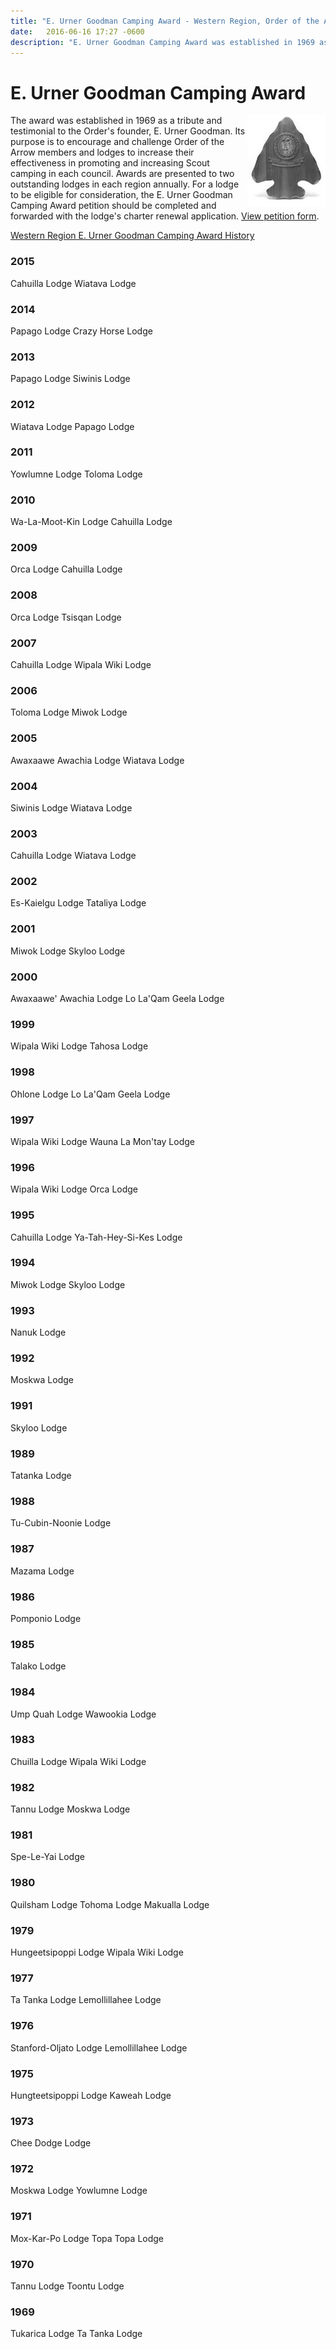 ```yaml
---
title: "E. Urner Goodman Camping Award - Western Region, Order of the Arrow, Boy Scouts of America"
date:   2016-06-16 17:27 -0600
description: "E. Urner Goodman Camping Award was established in 1969 as a tribute and testimonial to the Order's founder, E. Urner Goodman."
---
```


#  E. Urner Goodman Camping Award

<img src="/images/logos/eugcamping_plaque.jpg" alt="E. Urner Goodman Camping Award Plaque" align="right" />
The award was established in 1969 as a tribute and testimonial to the Order's founder, E. Urner Goodman. Its purpose is to encourage and challenge Order of the Arrow members and lodges to increase their effectiveness in promoting and increasing Scout camping in each council. Awards are presented to two outstanding lodges in each region annually. For a lodge to be eligible for consideration, the E. Urner Goodman Camping Award petition should be completed and forwarded with the lodge's charter renewal application. <a href="http://www.oa-bsa.org/pages/content/printable-forms" target="_blank">View petition form</a>.

<u>Western Region E. Urner Goodman Camping Award History</u>

### 2015
Cahuilla Lodge
Wiatava Lodge

### 2014
Papago Lodge
Crazy Horse Lodge

### 2013
Papago Lodge
Siwinis Lodge

### 2012
Wiatava Lodge
Papago Lodge

### 2011
Yowlumne Lodge
Toloma Lodge

### 2010
Wa-La-Moot-Kin Lodge 
Cahuilla Lodge

### 2009
Orca Lodge 
Cahuilla Lodge

### 2008
Orca Lodge
Tsisqan Lodge

### 2007
Cahuilla Lodge
Wipala Wiki Lodge

### 2006
Toloma Lodge
Miwok Lodge

### 2005
Awaxaawe Awachia Lodge
Wiatava Lodge

### 2004
Siwinis Lodge
Wiatava Lodge

### 2003
Cahuilla Lodge
Wiatava Lodge

### 2002
Es-Kaielgu Lodge
Tataliya Lodge

### 2001
Miwok Lodge
Skyloo Lodge

### 2000
Awaxaawe' Awachia Lodge
Lo La'Qam Geela Lodge

### 1999
Wipala Wiki Lodge
Tahosa Lodge

### 1998
Ohlone Lodge
Lo La'Qam Geela Lodge

### 1997
Wipala Wiki Lodge
Wauna La Mon'tay Lodge

### 1996
Wipala Wiki Lodge
Orca Lodge

### 1995
Cahuilla Lodge
Ya-Tah-Hey-Si-Kes Lodge

### 1994
Miwok Lodge
Skyloo Lodge

### 1993
Nanuk Lodge

### 1992
Moskwa Lodge

### 1991
Skyloo Lodge

### 1989 
Tatanka Lodge

### 1988
Tu-Cubin-Noonie Lodge

### 1987
Mazama Lodge

### 1986
Pomponio Lodge

### 1985
Talako Lodge

### 1984
Ump Quah Lodge
Wawookia Lodge

### 1983
Chuilla Lodge
Wipala Wiki Lodge

### 1982
Tannu Lodge
Moskwa Lodge

### 1981
Spe-Le-Yai Lodge

### 1980
Quilsham Lodge
Tohoma Lodge
Makualla Lodge

### 1979
Hungeetsipoppi Lodge
Wipala Wiki Lodge

### 1977
Ta Tanka Lodge
Lemollillahee Lodge

### 1976
Stanford-Oljato Lodge
Lemollillahee Lodge

### 1975
Hungteetsipoppi Lodge
Kaweah Lodge

### 1973
Chee Dodge Lodge

### 1972
Moskwa Lodge
Yowlumne Lodge

### 1971
Mox-Kar-Po Lodge
Topa Topa Lodge

### 1970
Tannu Lodge
Toontu Lodge

### 1969
Tukarica Lodge
Ta Tanka Lodge